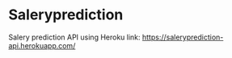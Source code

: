 # Saleryprediction
Salery prediction API using Heroku
link:  https://saleryprediction-api.herokuapp.com/
